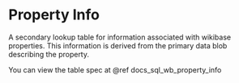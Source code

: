 # Property Info

A secondary lookup table for information associated with wikibase properties.
This information is derived from the primary data blob describing the property.

You can view the table spec at @ref docs_sql_wb_property_info
